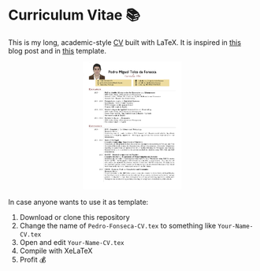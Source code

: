 # Curriculum Vitae :books:

This is my long, academic-style [CV](https://github.com/pedro-teles-fonseca/curriculum-vitae-eng/blob/master/Pedro-Fonseca-CV.pdf) built with LaTeX. It is inspired in [this](https://texblog.org/2012/04/25/writing-a-cv-in-latex/) blog post and in [this](https://www.latextemplates.com/template/freeman-cv) template.

<p align="center">
<a href="https://github.com/pedro-teles-fonseca/curriculum-vitae-eng/blob/master/Pedro-Fonseca-CV.pdf"><img class="center" src="https://raw.githubusercontent.com/pedro-teles-fonseca/curriculum-vitae-eng/master/images/sample.png" width="200"/></a>
</p>


In case anyone wants to use it as template:

1. Download or clone this repository
2. Change the name of `Pedro-Fonseca-CV.tex` to something like `Your-Name-CV.tex`
3. Open and edit `Your-Name-CV.tex`
4. Compile with XeLaTeX
5. Profit :moneybag:


